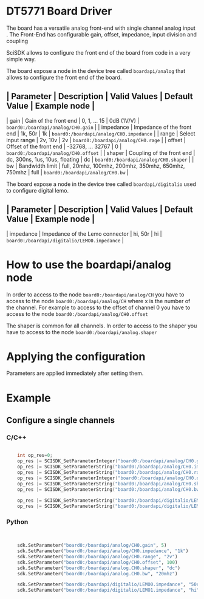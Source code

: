 # DT5771 Board Driver 

The board has a versatile analog front-end with single channel analog input .
The Front-End has configurable gain, offset, impedance, input division and coupling

SciSDK allows to configure the front end of the board from code in a very simple way.

The board expose a node in the device tree called `boardapi/analog` that allows to configure the front end of the board.


| Parameter     | Description                            | Valid Values                                        | Default Value  | Example node                              |
-----------------------------------------------------------------------------------------------------------------------------------------------------------------------------
| gain          | Gain of the front end                  | 0, 1, ... 15                                        | 0dB (1V/V)     | `board0:/boardapi/analog/CH0.gain`        |
| impedance     | Impedance of the front end             | 1k, 50r                                             | 1k             | `board0:/boardapi/analog/CH0.impedance`   |
| range         | Select input range                     | 2v, 10v                                             | 2v             | `board0:/boardapi/analog/CH0.rage`        |
| offset        | Offset of the front end                | -32768, ... 32767                                   | 0              | `board0:/boardapi/analog/CH0.offset`      |
| shaper        | Coupling of the front end              | dc, 300ns, 1us, 10us, floating                      | dc             | `board0:/boardapi/analog/CH0.shaper`      |
| bw            | Bandwidth limit                        | full, 20mhz, 100mhz, 200mhz, 350mhz, 650mhz, 750mhz | full           | `board0:/boardapi/analog/CH0.bw`          |



The board expose a node in the device tree called `boardapi/digitalio` used to configure digital lemo.


| Parameter     | Description                            | Valid Values                                        | Default Value  | Example node                                   |
----------------------------------------------------------------------------------------------------------------------------------------------------------------------------------
| impedance     | Impedance of the Lemo connector        | hi, 50r                                             | hi             | `board0:/boardapi/digitalio/LEMO0.impedance`   |


# How to use the boardapi/analog node

In order to access to the node `board0:/boardapi/analog/CH` you have to access to the node `board0:/boardapi/analog/CH` where x is the number of the channel. For example to access to the offset of channel 0 you have to access to the node `board0:/boardapi/analog/CH0.offset`

The shaper is common for all channels. In order to access to the shaper you have to access to the node `board0:/boardapi/analog.shaper`

# Applying the configuration

Parameters are applied immediately after setting them.

# Example

## Configure a single channels
### C/C++
```c

    int op_res=0;
    op_res |= SCISDK_SetParameterInteger("board0:/boardapi/analog/CH0.gain", 5, _sdk);
    op_res |= SCISDK_SetParameterString("board0:/boardapi/analog/CH0.impedance", "1k", _sdk);
    op_res |= SCISDK_SetParameterString("board0:/boardapi/analog/CH0.range", "2v", _sdk);
    op_res |= SCISDK_SetParameterInteger("board0:/boardapi/analog/CH0.offset", 100, _sdk);
    op_res |= SCISDK_SetParameterString("board0:/boardapi/analog/CH0.shaper", "dc", _sdk);
    op_res |= SCISDK_SetParameterString("board0:/boardapi/analog/CH0.bw", "20mhz", _sdk);
    
    op_res |= SCISDK_SetParameterString("board0:/boardapi/digitalio/LEMO0.impedance", "50r", _sdk);
    op_res |= SCISDK_SetParameterString("board0:/boardapi/digitalio/LEMO1.impedance", "hi", _sdk);

```

### Python
```python
 

    sdk.SetParameter("board0:/boardapi/analog/CH0.gain", 5)
    sdk.SetParameter("board0:/boardapi/analog/CH0.impedance", "1k")
    sdk.SetParameter("board0:/boardapi/analog/CH0.range", "2v")
    sdk.SetParameter("board0:/boardapi/analog/CH0.offset", 100)
    sdk.SetParameter("board0:/boardapi/analog.CH0.shaper", "dc")
    sdk.SetParameter("board0:/boardapi/analog.CH0.bw", "20mhz")

    sdk.SetParameter("board0:/boardapi/digitalio/LEMO0.impedance", "50r")
    sdk.SetParameter("board0:/boardapi/digitalio/LEMO1.impedance", "hi")

```

